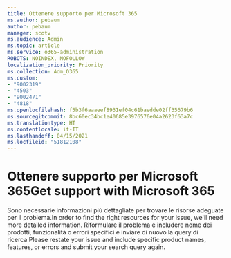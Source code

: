 ```yaml
---
title: Ottenere supporto per Microsoft 365
ms.author: pebaum
author: pebaum
manager: scotv
ms.audience: Admin
ms.topic: article
ms.service: o365-administration
ROBOTS: NOINDEX, NOFOLLOW
localization_priority: Priority
ms.collection: Adm_O365
ms.custom:
- "9002319"
- "4503"
- "9002471"
- "4818"
ms.openlocfilehash: f5b3f6aaaeef8931ef04c61baedde02ff35679b6
ms.sourcegitcommit: 8bc60ec34bc1e40685e3976576e04a2623f63a7c
ms.translationtype: HT
ms.contentlocale: it-IT
ms.lasthandoff: 04/15/2021
ms.locfileid: "51812108"
---
```

# <a name="get-support-with-microsoft-365"></a><span data-ttu-id="606e5-102">Ottenere supporto per Microsoft 365</span><span class="sxs-lookup"><span data-stu-id="606e5-102">Get support with Microsoft 365</span></span>

<span data-ttu-id="606e5-103">Sono necessarie informazioni più dettagliate per trovare le risorse adeguate per il problema.</span><span class="sxs-lookup"><span data-stu-id="606e5-103">In order to find the right resources for your issue, we'll need more detailed information.</span></span> <span data-ttu-id="606e5-104">Riformulare il problema e includere nome dei prodotti, funzionalità o errori specifici e inviare di nuovo la query di ricerca.</span><span class="sxs-lookup"><span data-stu-id="606e5-104">Please restate your issue and include specific product names, features, or errors and submit your search query again.</span></span>
